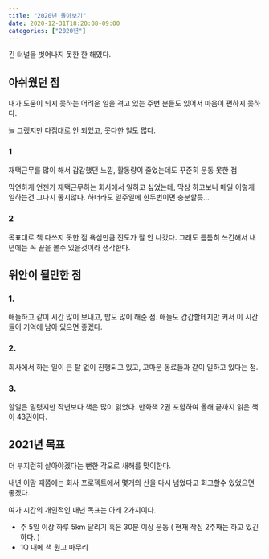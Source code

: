 ```yaml
---
title: "2020년 돌아보기"
date: 2020-12-31T18:20:08+09:00
categories: ["2020년"]
---
```

긴 터널을 벗어나지 못한 한 해였다.

## 아쉬웠던 점

내가 도움이 되지 못하는 어려운 일을 겪고 있는 주변 분들도 있어서 마음이 편하지 못하다.

늘 그랬지만 다짐대로 안 되었고, 못다한 일도 많다.

### 1
재택근무를 많이 해서 갑갑했던 느낌, 활동량이 줄었는데도 꾸준히 운동 못한 점

막연하게 언젠가 재택근무하는 회사에서 일하고 싶었는데, 막상 하고보니 매일 이렇게 일하는건 그다지 좋지않다. 하더라도 일주일에 한두번이면 충분할듯...

### 2

목표대로 책 다쓰지 못한 점
욕심만큼 진도가 잘 안 나갔다. 그래도 틈틈히 쓰긴해서 내년에는 꼭 끝을 볼수 있을것이라 생각한다.

## 위안이 될만한 점

### 1.
애들하고 같이 시간 많이 보내고, 밥도 많이 해준 점. 애들도 갑갑할테지만 커서 이 시간들이 기억에 남아 있으면 좋겠다.

### 2.
회사에서 하는 일이 큰 탈 없이 진행되고 있고, 고마운 동료들과 같이 일하고 있다는 점.

### 3.
할일은 밀렸지만 작년보다 책은 많이 읽었다.
만화책 2권 포함하여 올해 끝까지 읽은 책이 43권이다.

## 2021년 목표
더 부지런히 살아야겠다는 뻔한 각오로 새해를 맞이한다.

내년 이맘 때쯤에는 회사 프로젝트에서 몇개의 산을 다시 넘었다고 회고할수 있었으면 좋겠다.

여가 시간의 개인적인 내년 목표는 아래 2가지이다.

- 주 5일 이상 하루 5km 달리기 혹은 30분 이상 운동
  ( 현재 작심 2주째는 하고 있긴하다. )
- 1Q 내에 책 원고 마무리
